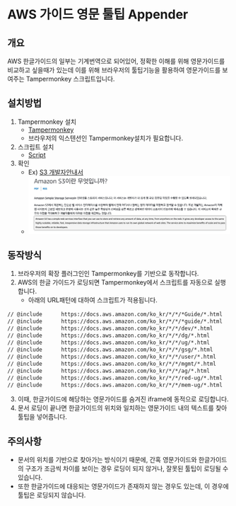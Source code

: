 # AWS 가이드 영문 툴팁 Appender
## 개요
AWS 한글가이드의 일부는 기계번역으로 되어있어, 정확한 이해를 위해 영문가이드를 비교하고 싶을때가 있는데 이를 위해 브라우저의 툴팁기능을 활용하여 영문가이드를 보여주는 Tampermonkey 스크립트입니다.

## 설치방법
1. Tampermonkey 설치
    - [Tampermonkey](https://www.tampermonkey.net/)
    - 브라우저의 익스텐션인 Tampermonkey설치가 필요합니다.
2. 스크립트 설치
    - [Script](https://raw.githubusercontent.com/skipio11/tampermonkey/master/aws-doc-eng-tooltip-appender/aws-doc-eng-tooltip-appender.user.js)
3. 확인
    - Ex) [S3 개발자안내서](https://docs.aws.amazon.com/ko_kr/AmazonS3/latest/dev/Welcome.html)
    - ![](./caputre-s3-01.png?raw=true)

## 동작방식
1. 브라우저의 확장 플러그인인 Tampermonkey를 기반으로 동작합니다.
2. AWS의 한글 가이드가 로딩되면 Tampermonkey에서 스크립트를 자동으로 실행합니다.
   - 아래의 URL패턴에 대하여 스크립트가 적용됩니다.
```
// @include      https://docs.aws.amazon.com/ko_kr/*/*/*Guide/*.html
// @include      https://docs.aws.amazon.com/ko_kr/*/*/*guide/*.html
// @include      https://docs.aws.amazon.com/ko_kr/*/*/dev/*.html
// @include      https://docs.aws.amazon.com/ko_kr/*/*/dg/*.html
// @include      https://docs.aws.amazon.com/ko_kr/*/*/ug/*.html
// @include      https://docs.aws.amazon.com/ko_kr/*/*/gsg/*.html
// @include      https://docs.aws.amazon.com/ko_kr/*/*/user/*.html
// @include      https://docs.aws.amazon.com/ko_kr/*/*/mgmt/*.html
// @include      https://docs.aws.amazon.com/ko_kr/*/*/ag/*.html
// @include      https://docs.aws.amazon.com/ko_kr/*/*/red-ug/*.html
// @include      https://docs.aws.amazon.com/ko_kr/*/*/mem-ug/*.html
```
3. 이때, 한글가이드에 해당하는 영문가이드를 숨겨진 iframe에 동적으로 로딩합니다.
4. 문서 로딩이 끝나면 한글가이드의 위치와 일치하는 영문가이드 내의 텍스트를 찾아 툴팁을 넣어줍니다.

## 주의사항
- 문서의 위치를 기반으로 찾아가는 방식이기 때문에, 간혹 영문가이드와 한글가이드의 구조가 조금씩 차이를 보이는 경우 로딩이 되지 않거나, 잘못된 툴팁이 로딩될 수 있습니다.
- 또한 한글가이드에 대응되는 영문가이드가 존재하지 않는 경우도 있는데, 이 경우에 툴팁은 로딩되지 않습니다.